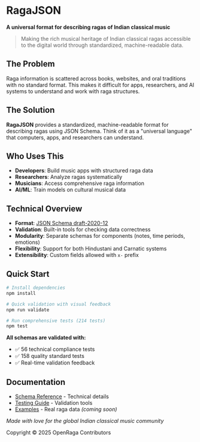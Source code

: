 # RagaJSON

**A universal format for describing ragas of Indian classical music**

> Making the rich musical heritage of Indian classical ragas accessible to the digital world through standardized, machine-readable data.

## The Problem

Raga information is scattered across books, websites, and oral traditions with no standard format. This makes it difficult for apps, researchers, and AI systems to understand and work with raga structures.

## The Solution

**RagaJSON** provides a standardized, machine-readable format for describing ragas using JSON Schema. Think of it as a "universal language" that computers, apps, and researchers can understand.

## Who Uses This

- **Developers**: Build music apps with structured raga data
- **Researchers**: Analyze ragas systematically
- **Musicians**: Access comprehensive raga information
- **AI/ML**: Train models on cultural musical data

## Technical Overview

- **Format**: [JSON Schema draft-2020-12](https://json-schema.org/draft/2020-12)
- **Validation**: Built-in tools for checking data correctness
- **Modularity**: Separate schemas for components (notes, time periods, emotions)
- **Flexibility**: Support for both Hindustani and Carnatic systems
- **Extensibility**: Custom fields allowed with `x-` prefix

## Quick Start

```bash
# Install dependencies
npm install

# Quick validation with visual feedback
npm run validate

# Run comprehensive tests (214 tests)
npm test
```

**All schemas are validated with:**

- ✅ 56 technical compliance tests
- ✅ 158 quality standard tests
- ✅ Real-time validation feedback

## Documentation

- [Schema Reference](docs/) - Technical details
- [Testing Guide](docs/testing-guide.md) - Validation tools
- [Examples](examples/) - Real raga data _(coming soon)_

_Made with love for the global Indian classical music community_

Copyright © 2025 OpenRaga Contributors
